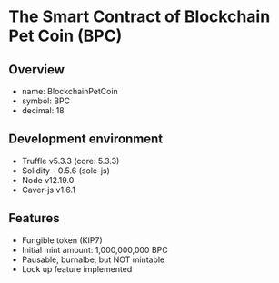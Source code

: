 # The Smart Contract of Blockchain Pet Coin (BPC)

## Overview

- name: BlockchainPetCoin
- symbol: BPC
- decimal: 18

## Development environment

- Truffle v5.3.3 (core: 5.3.3)
- Solidity - 0.5.6 (solc-js)
- Node v12.19.0
- Caver-js v1.6.1

## Features

- Fungible token (KIP7)
- Initial mint amount: 1,000,000,000 BPC
- Pausable, burnalbe, but NOT mintable
- Lock up feature implemented
